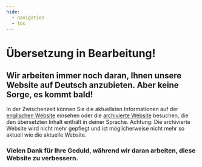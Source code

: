 ```yaml
---
hide:
  - navigation
  - toc
---
```


# Übersetzung in Bearbeitung!
## Wir arbeiten immer noch daran, Ihnen unsere Website auf Deutsch anzubieten. Aber keine Sorge, es kommt bald!

In der Zwischenzeit können Sie die aktuellsten Informationen auf der [englischen Website](https://gtfs.org) einsehen oder die [archivierte Website](https://old.gtfs.org/de) besuchen, die den übersetzten Inhalt enthält in deiner Sprache. Achtung: Die archivierte Website wird nicht mehr gepflegt und ist möglicherweise nicht mehr so ​​aktuell wie die aktuelle Website.

### Vielen Dank für Ihre Geduld, während wir daran arbeiten, diese Website zu verbessern.